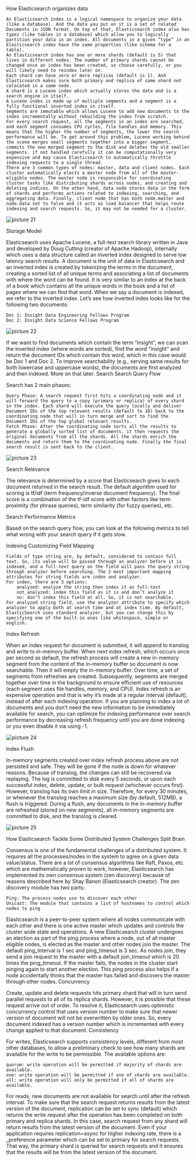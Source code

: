 How Elasticsearch organizes data

    An Elasticsearch index is a logical namespace to organize your data (like a database). And the data you put on it is a set of related Documents in JSON format. On top of that, Elasticsearch index also has types (like tables in a database) which allow you to logically partition your data in an index. All documents in a given “type” in an Elasticsearch index have the same properties (like schema for a table).
    An Elasticsearch index has one or more shards (default is 5) that lives in different nodes. The number of primary shards cannot be changed once an index has been created, so choose carefully, or you will likely need to reindex later on.
    Each shard can have zero or more replicas (default is 1). And Elasticsearch makes sure both primary and replica of same shard not colocated in a same node.
    A shard is a Lucene index which actually stores the data and is a search engine in itself.
    A Lucene index is made up of multiple segments and a segment is a fully functional inverted index in itself.
    Segments are immutable which allows Lucene to add new documents to the index incrementally without rebuilding the index from scratch.
    For every search request, all the segments in an index are searched, and each segment consumes CPU cycles, file handles and memory. This means that the higher the number of segments, the lower the search performance will be. To get around this problem, Lucene working behind the scene merges small segments together into a bigger segment, commits the new merged segment to the disk and deletes the old smaller segments. if not handled carefully it can be computationally very expensive and may cause Elasticsearch to automatically throttle indexing requests to a single thread.
    There are 3 common types of nodes: master, data and client nodes. Each cluster automatically elects a master node from all of the master-eligible nodes. The master node is responsible for coordinating cluster tasks like distributing shards across nodes, and creating and deleting indices. On the other hand, data node stores data in the form of shards and performs actions related to indexing, searching, and aggregating data. Finally, client node that has both node.master and node.data set to false and it acts as load balancer that helps route indexing and search requests. So, it may not be needed for a cluster.


![picture 21](../images/4e33bb27b0acec66ed9e869afd316a209c0ee536606a10f25a2830d1c33e745c.png)  

Storage Model

Elasticsearch uses Apache Lucene, a full-text search library written in Java and developed by Doug Cutting (creator of Apache Hadoop), internally which uses a data structure called an inverted index designed to serve low latency search results. A document is the unit of data in Elasticsearch and an inverted index is created by tokenizing the terms in the document, creating a sorted list of all unique terms and associating a list of documents with where the word can be found. It is very similar to an index at the back of a book which contains all the unique words in the book and a list of pages where we can find that word. When we say a document is indexed, we refer to the inverted index. Let’s see how inverted index looks like for the following two documents:

    Doc 1: Insight Data Engineering Fellows Program
    Doc 2: Insight Data Science Fellows Program
![picture 22](../images/608875bc89e319bc0e0dec3ceacc7e825cc690d937d2964ecaac10d674315e03.png)  


If we want to find documents which contain the term “insight”, we can scan the inverted index (where words are sorted), find the word “insight” and return the document IDs which contain this word, which in this case would be Doc 1 and Doc 2. To improve searchability (e.g., serving same results for both lowercase and uppercase words), the documents are first analyzed and then indexed. More on that later.
Search
Search Query Flow

Search has 2 main phases:

    Query Phase: A search request first hits a coordinating node and it will forward the query to a copy (primary or replica) of every shard in the index. Each shard will execute the query locally and deliver Document IDs of the top relevant results (default to 10) back to the coordinating node that will in turn merge and sort to find the Document IDs of the top global relevant results.
    Fetch Phase: After the coordinating node sorts all the results to generate a globally sorted list of documents, it then requests the original documents from all the shards. All the shards enrich the documents and return them to the coordinating node. Finally the final search result is sent back to the client.
![picture 23](../images/81a57e8bf4cfac02773f1a5d5503b6a31db88298d480ffabd9291a86e9c575a8.png)  


Search Relevance

The relevance is determined by a score that Elasticsearch gives to each document returned in the search result. The default algorithm used for scoring is tf/idf (term frequency/inverse document frequency). The final score is a combination of the tf-idf score with other factors like term proximity (for phrase queries), term similarity (for fuzzy queries), etc.


Search Performance Metrics

Based on the search query flow, you can look at the following metrics to tell what wrong with your search query if it gets slow.

Indexing
Customizing Field Mapping

    Fields of type string are, by default, considered to contain full text. So, its value will be passed through an analyzer before it is indexed, and a full-text query on the field will pass the query string through analyzer before searching. The 2 most important mapping attributes for string fields are index and analyzer.
    For index, there are 3 options:
        analyzed: analyze the string then index it as full-text
        not_analyzed: index this field as it is and don’t analyze it
        no: don’t index this field at all. So, it is not searchable.
    For analyzed string field, use the analyzer attribute to specify which analyzer to apply both at search time and at index time. By default, ElasticSearch uses standard analyzer, but you can change this by specifying one of the built-in ones like whitespace, simple or english.


Index Refresh

When an index request for document is submitted, it will append to translog and write to in-memory buffer. When next index refresh, which occurs once per second as default, the refresh process will create a new in-memory segment from the content of the in-memory buffer so document is now searchable. Then it will empty the in-memory buffer. Over time, a set of segments from refreshes are created. Subsequently, segments are merged together over time in the background to ensure efficient use of resources (each segment uses file handles, memory, and CPU). Index refresh is an expensive operation and that is why it’s made at a regular interval (default), instead of after each indexing operation. If you are planning to index a lot of documents and you don’t need the new information to be immediately available for search, you can optimize for indexing performance over search performance by decreasing refresh frequency until you are done indexing or you even disable it via using -1.

![picture 24](../images/e0da5221713eda2573f64747d821a9b061dad56935cb3eaa425b07c96e463d90.png)  


Index Flush

In-memory segments created over index refresh process above are not persisted and safe. They will be gone if the node is down for whatever reasons. Because of translog, the changes can still be recovered via replaying. The log is committed to disk every 5 seconds, or upon each successful index, delete, update, or bulk request (whichever occurs first). However, translog has its own limit in size. Therefore, for every 30 minutes, or whenever the translog reaches a maximum size (by default, 512MB), a flush is triggered. During a flush, any documents in the in-memory buffer are refreshed (stored on new segments), all in-memory segments are committed to disk, and the translog is cleared.

![picture 25](../images/3f54d5822028bef36a523f8441bf9e3ff0e100751ebbbec9fb71b7a6db6b4855.png)  


How Elasticsearch Tackle Some Distributed System Challenges
Split Brain

Consensus is one of the fundamental challenges of a distributed system. It requires all the processes/nodes in the system to agree on a given data value/status. There are a lot of consensus algorithms like Raft, Paxos, etc. which are mathematically proven to work, however, Elasticsearch has implemented its own consensus system (zen discovery) because of reasons described here by Shay Banon (Elasticsearch creator). The zen discovery module has two parts:

    Ping: The process nodes use to discover each other
    Unicast: The module that contains a list of hostnames to control which nodes to ping

Elasticsearch is a peer-to-peer system where all nodes communicate with each other and there is one active master which updates and controls the cluster wide state and operations. A new Elasticsearch cluster undergoes an election as part of the ping process where a node, out of all master eligible nodes, is elected as the master and other nodes join the master. The default ping_interval is 1 sec and ping_timeout is 3 sec. As nodes join, they send a join request to the master with a default join_timeout which is 20 times the ping_timeout. If the master fails, the nodes in the cluster start pinging again to start another election. This ping process also helps if a node accidentally thinks that the master has failed and discovers the master through other nodes.
Concurrency

Create, update and delete requests hits primary shard that will in turn send parallel requests to all of its replica shards. However, it is possible that these request arrive out of order. To resolve it, Elasticsearch uses optimistic concurrency control that uses version number to make sure that newer version of document will not be overwritten by older ones. So, every document indexed has a version number which is incremented with every change applied to that document.
Consistency

For writes, Elasticsearch supports consistency levels, different from most other databases, to allow a preliminary check to see how many shards are available for the write to be permissible. The available options are:

    quorum: write operation will be permitted if majority of shards are available.
    one: write operation will be permitted if one of shards are available.
    all: write operation will only be permitted if all of shards are available.

For reads, new documents are not available for search until after the refresh interval. To make sure that the search request returns results from the latest version of the document, replication can be set to sync (default) which returns the write request after the operation has been completed on both primary and replica shards. In this case, search request from any shard will return results from the latest version of the document. Even if your application requires replication=async for higher indexing rate, there is a _preference parameter which can be set to primary for search requests. That way, the primary shard is queried for search requests and it ensures that the results will be from the latest version of the document.